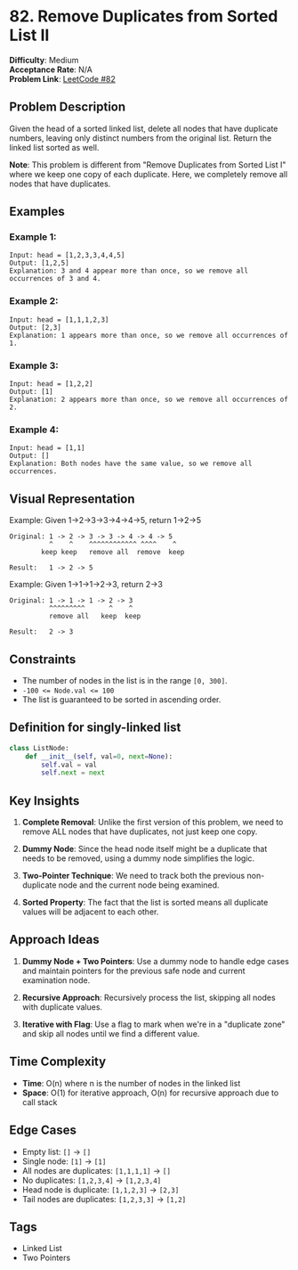 # 82. Remove Duplicates from Sorted List II

**Difficulty**: Medium  
**Acceptance Rate**: N/A  
**Problem Link**: [LeetCode #82](https://leetcode.com/problems/remove-duplicates-from-sorted-list-ii/)

## Problem Description

Given the head of a sorted linked list, delete all nodes that have duplicate numbers, leaving only distinct numbers from the original list. Return the linked list sorted as well.

**Note**: This problem is different from "Remove Duplicates from Sorted List I" where we keep one copy of each duplicate. Here, we completely remove all nodes that have duplicates.

## Examples

### Example 1:
```
Input: head = [1,2,3,3,4,4,5]
Output: [1,2,5]
Explanation: 3 and 4 appear more than once, so we remove all occurrences of 3 and 4.
```

### Example 2:
```
Input: head = [1,1,1,2,3]
Output: [2,3]
Explanation: 1 appears more than once, so we remove all occurrences of 1.
```

### Example 3:
```
Input: head = [1,2,2]
Output: [1]
Explanation: 2 appears more than once, so we remove all occurrences of 2.
```

### Example 4:
```
Input: head = [1,1]
Output: []
Explanation: Both nodes have the same value, so we remove all occurrences.
```

## Visual Representation

Example: Given 1->2->3->3->4->4->5, return 1->2->5

```
Original: 1 -> 2 -> 3 -> 3 -> 4 -> 4 -> 5
          ^    ^    ^^^^^^^^^^^^ ^^^^    ^
        keep keep   remove all  remove  keep

Result:   1 -> 2 -> 5
```

Example: Given 1->1->1->2->3, return 2->3

```
Original: 1 -> 1 -> 1 -> 2 -> 3
          ^^^^^^^^^      ^    ^
          remove all   keep  keep

Result:   2 -> 3
```

## Constraints

- The number of nodes in the list is in the range `[0, 300]`.
- `-100 <= Node.val <= 100`
- The list is guaranteed to be sorted in ascending order.

## Definition for singly-linked list

```python
class ListNode:
    def __init__(self, val=0, next=None):
        self.val = val
        self.next = next
```

## Key Insights

1. **Complete Removal**: Unlike the first version of this problem, we need to remove ALL nodes that have duplicates, not just keep one copy.

2. **Dummy Node**: Since the head node itself might be a duplicate that needs to be removed, using a dummy node simplifies the logic.

3. **Two-Pointer Technique**: We need to track both the previous non-duplicate node and the current node being examined.

4. **Sorted Property**: The fact that the list is sorted means all duplicate values will be adjacent to each other.

## Approach Ideas

1. **Dummy Node + Two Pointers**: Use a dummy node to handle edge cases and maintain pointers for the previous safe node and current examination node.

2. **Recursive Approach**: Recursively process the list, skipping all nodes with duplicate values.

3. **Iterative with Flag**: Use a flag to mark when we're in a "duplicate zone" and skip all nodes until we find a different value.

## Time Complexity
- **Time**: O(n) where n is the number of nodes in the linked list
- **Space**: O(1) for iterative approach, O(n) for recursive approach due to call stack

## Edge Cases

- Empty list: `[]` → `[]`
- Single node: `[1]` → `[1]`
- All nodes are duplicates: `[1,1,1,1]` → `[]`
- No duplicates: `[1,2,3,4]` → `[1,2,3,4]`
- Head node is duplicate: `[1,1,2,3]` → `[2,3]`
- Tail nodes are duplicates: `[1,2,3,3]` → `[1,2]`

## Tags
- Linked List
- Two Pointers
